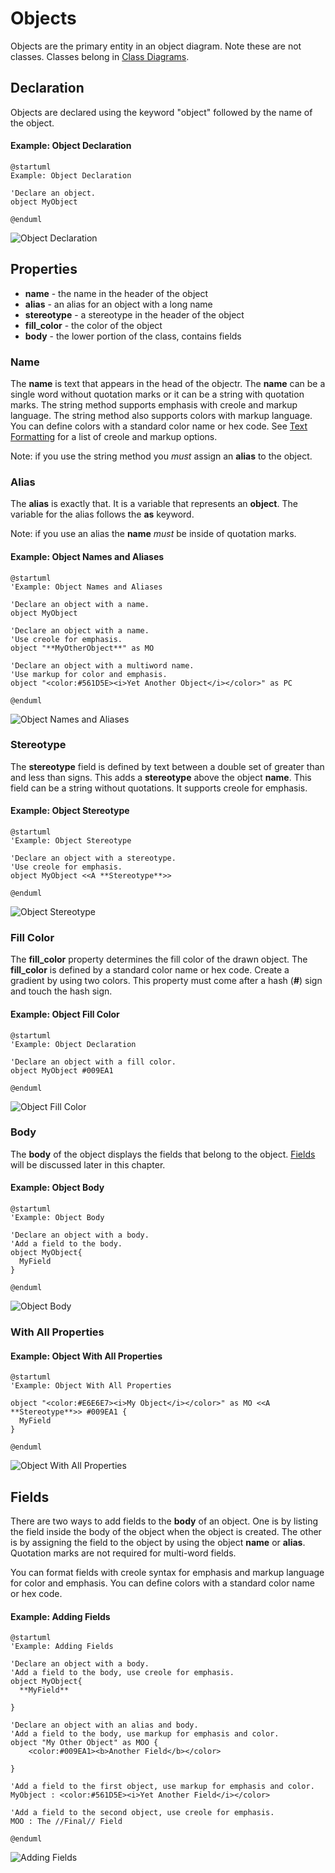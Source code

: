 # Objects

Objects are the primary entity in an object diagram. Note these are not classes. Classes belong in [Class Diagrams](../class-diagram/).&#x20;

## Declaration

Objects are declared using the keyword "object" followed by the name of the object.

#### Example: Object Declaration

```
@startuml
Example: Object Declaration

'Declare an object.
object MyObject

@enduml
```

![Object Declaration](../../../../.gitbook/assets/Objects01\_declaration.png)



## Properties

* **name** - the name in the header of the object
* **alias** - an alias for an object with a long name
* **stereotype** - a stereotype in the header of the object
* **fill\_color** - the color of the object
* **body** - the lower portion of the class, contains fields

### Name

The **name** is text that appears in the head of the objectr. The **name** can be a single word without quotation marks or it can be a string with quotation marks. The string method supports emphasis with creole and markup language. The string method also supports colors with markup language. You can define colors with a standard color name or hex code. See [Text Formatting](../text-formatting.md) for a list of creole and markup options.

Note: if you use the string method you _must_ assign an **alias** to the object.

### Alias

The **alias** is exactly that. It is a variable that represents an **object**. The variable for the alias follows the **as** keyword.

Note: if you use an alias the **name** _must_ be inside of quotation marks.

#### Example: Object Names and Aliases

```
@startuml
'Example: Object Names and Aliases

'Declare an object with a name.
object MyObject

'Declare an object with a name.
'Use creole for emphasis.
object "**MyOtherObject**" as MO

'Declare an object with a multiword name.
'Use markup for color and emphasis.
object "<color:#561D5E><i>Yet Another Object</i></color>" as PC

@enduml
```

![Object Names and Aliases](../../../../.gitbook/assets/Objects02\_name.png)

### Stereotype

The **stereotype** field is defined by text between a double set of greater than and less than signs. This adds a **stereotype** above the object **name**. This field can be a string without quotations. It supports creole for emphasis.

#### Example: Object Stereotype

```
@startuml
'Example: Object Stereotype

'Declare an object with a stereotype.
'Use creole for emphasis.
object MyObject <<A **Stereotype**>>

@enduml
```

![Object Stereotype](../../../../.gitbook/assets/Objects04\_stereotype.png)

### Fill Color

The **fill\_color** property determines the fill color of the drawn object. The **fill\_color** is defined by a standard color name or hex code. Create a gradient by using two colors. This property must come after a hash (**#**) sign and touch the hash sign.

#### Example: Object Fill Color

```
@startuml
'Example: Object Declaration

'Declare an object with a fill color.
object MyObject #009EA1

@enduml
```

![Object Fill Color](../../../../.gitbook/assets/Objects05\_fill\_color.png)

### Body

The **body** of the object displays the fields that belong to the object. [Fields](objects.md#adding-fields) will be discussed later in this chapter.

#### Example: Object Body

```
@startuml
'Example: Object Body

'Declare an object with a body.
'Add a field to the body.
object MyObject{
  MyField
}

@enduml
```

![Object Body](../../../../.gitbook/assets/Objects06\_body.png)

### With All Properties

#### Example: Object With All Properties

```
@startuml
'Example: Object With All Properties

object "<color:#E6E6E7><i>My Object</i></color>" as MO <<A **Stereotype**>> #009EA1 {
  MyField
}

@enduml
```

![Object With All Properties](../../../../.gitbook/assets/Objects007\_all\_props.png)

## Fields

There are two ways to add fields to the **body** of an object. One is by listing the field inside the body of the object when the object is created. The other is by assigning the field to the object by using the object **name** or **alias**. Quotation marks are not required for multi-word fields.&#x20;

You can format fields with creole syntax for emphasis and markup language for color and emphasis. You can define colors with a standard color name or hex code.

#### Example: Adding Fields

```
@startuml
'Example: Adding Fields

'Declare an object with a body.
'Add a field to the body, use creole for emphasis.
object MyObject{
  **MyField**
  
}

'Declare an object with an alias and body.
'Add a field to the body, use markup for emphasis and color.
object "My Other Object" as MOO {
    <color:#009EA1><b>Another Field</b></color>

}

'Add a field to the first object, use markup for emphasis and color.
MyObject : <color:#561D5E><i>Yet Another Field</i></color>

'Add a field to the second object, use creole for emphasis.
MOO : The //Final// Field

@enduml
```

![Adding Fields](<../../../../.gitbook/assets/Objects08\_fields (1).png>)
